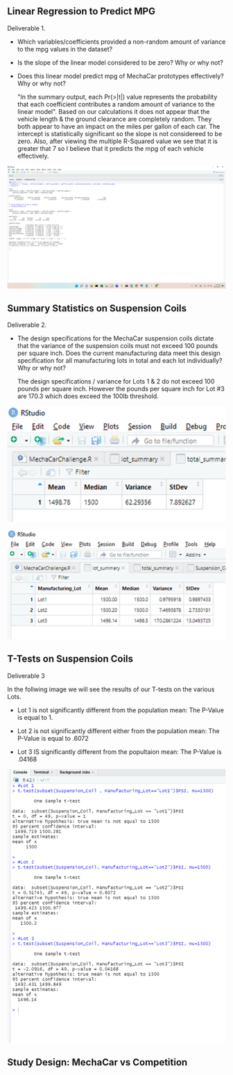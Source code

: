 ## Linear Regression to Predict MPG

Deliverable 1. 
* Which variables/coefficients provided a non-random amount of variance to the mpg values in the dataset?
* Is the slope of the linear model considered to be zero? Why or why not?
* Does this linear model predict mpg of MechaCar prototypes effectively? Why or why not?

  "In the summary output, each Pr(>|t|) value represents the probability that each 
 coefficient contributes a random amount of variance to the linear model".  Based on our calculations it does not appear that the vehicle length & the ground clearance are completely random.  They both appear to have an impact on the miles per gallon of each car.  The intercept is statistically significant so the slope is not considereed to be zero. Also, after viewing the multiple R-Squared value we see that it is greater that 7 so I believe that it predicts the mpg of each vehicle effectively.

![Mecha_RScript](https://github.com/Knicks2020/MechaCar_Statistical_Analysis/blob/main/pictures/2022-10-21%20(1).png)



## Summary Statistics on Suspension Coils
Deliverable 2.
* The design specifications for the MechaCar suspension coils dictate that the variance of the suspension coils must not exceed 100 pounds per square inch. Does the current manufacturing data meet this design specification for all manufacturing lots in total and each lot individually? Why or why not?

  The design specifications / variance for Lots 1 & 2 do not exceed 100 pounds per square inch.  However the pounds per square inch for Lot #3 are 170.3 which does exceed the 100lb threshold.

![Mean,Medican, Variance](https://github.com/Knicks2020/MechaCar_Statistical_Analysis/blob/main/pictures/mean/image.png)

![Manufacturing_Lot](https://github.com/Knicks2020/MechaCar_Statistical_Analysis/blob/main/pictures/image.png)

## T-Tests on Suspension Coils
Deliverable 3
  
  In the follwing image we will see the results of our T-tests on the various Lots.
  * Lot 1 is not significantly different from the population mean:  The P-Value is equal to 1.
  
  * Lot 2 is not significantly different either from the population mean:  The P-Value is equal to .6072

  * Lot 3 IS significantly different from the popultaion mean:  The P-Value is .04168

  ![T-Test_by_Lot](https://github.com/Knicks2020/MechaCar_Statistical_Analysis/blob/main/Deliverable%203/image.png)

## Study Design: MechaCar vs Competition




